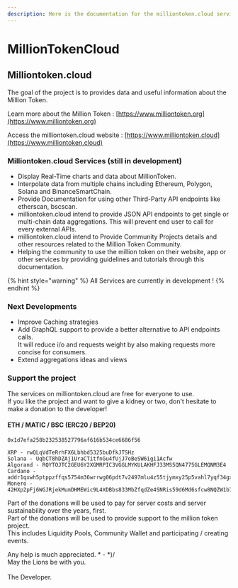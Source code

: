 ```yaml
---
description: Here is the documentation for the milliontoken.cloud service.
---
```


# MillionTokenCloud

## Milliontoken.cloud

The goal of the project is to provides data and useful information about the Million Token.

Learn more about the Million Token : [https://www.milliontoken.org](https://www.milliontoken.org)

Access the milliontoken.cloud website : [https://www.milliontoken.cloud](https://www.milliontoken.cloud)

### Milliontoken.cloud Services (still in development)

* Display Real-Time charts and data about MillionToken.
* Interpolate data from multiple chains including Ethereum, Polygon, Solana and BinanceSmartChain.
* Provide Documentation for using other Third-Party API endpoints like etherscan, bscscan.
* milliontoken.cloud intend to provide JSON API endpoints to get single or multi-chain data aggregations. This will prevent end user to call for every external APIs.
* milliontoken.cloud intend to Provide Community Projects details and other resources related to the Million Token Community.
* Helping the community to use the million token on their website, app or other services by providing guidelines and tutorials through this documentation.

{% hint style="warning" %}
All Services are currently in development !
{% endhint %}

### Next Developments

* Improve Caching strategies
* Add GraphQL support to provide a better alternative to API endpoints calls.\
  It will reduce i/o and requests weight by also making requests more concise for consumers.
* Extend aggregations ideas and views

### Support the project

The services on milliontoken.cloud are free for everyone to use.\
If you like the project and want to give a kidney or two, don't hesitate to make a donation to the developer!

#### ETH / MATIC / BSC (ERC20 / BEP20)&#x20;

```
0x1d7efa258b232538527796af616b534ce6686f56

```

```
XRP - rwQLqVdTeRrhFX6Lbhbd5325buDfkJTSHz
Solana - UqbCT8hDZAj1UraCTitfnGu4fUjJ7oBeSW6igi1Acfw
Algorand - RQYTOJTC2GEU6Y2XGMRPIC3VGGLMYKULAKHFJ33MS5QN4775GLEMQNM3E4 
Cardano - addr1qxwh5ptppzffqs5754m36wrrwg06pdt7v2497mlu4z55tjymxy25p5vahl7yqf34gxeqy4rwlwjrqg7mh6k6qdn3qjhqztntg8
Monero - 42HXp2pFj6WGJRjekMumDHMEWic9L4XDBbs833MbZfqdZe4SNRis59d6Md6sfcw8NQZW1b79uHDvnJh3zQwwiTTv789MZbB
```

Part of the donations will be used to pay for server costs and server sustainability over the years, first.\
Part of the donations will be used to provide support to the million token project.\
This includes Liquidity Pools, Community Wallet and participating / creating events.

Any help is much appreciated. \* - \*)/\
May the Lions be with you.\
\
The Developer.
